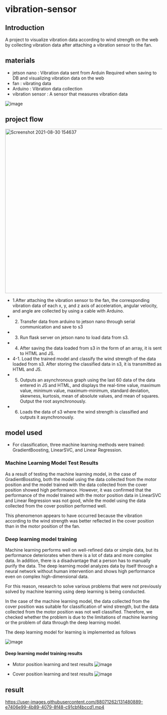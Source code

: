 # vibration-sensor
## Introduction
A project to visualize vibration data according to wind strength on the web by collecting vibration data after attaching a vibration sensor to the fan.

## materials
- jetson nano : Vibration data sent from Arduin Required when saving to DB and visualizing vibration data on the web
- fan : vibrating data
- Arduino : Vibration data collection
- vibration sensor : A sensor that measures vibration data

![image](https://user-images.githubusercontent.com/88071262/131477452-5436621a-5cca-4d7d-a388-6d89ba47f260.png)

## project flow
<img width="526" alt="Screenshot 2021-08-30 154637" src="https://user-images.githubusercontent.com/88071262/131465653-eeb6a920-981c-4139-a216-21f51125c516.png">


- 1.After attaching the vibration sensor to the fan, the corresponding vibration data of each x, y, and z axis of acceleration, angular velocity, and angle are collected by using a cable with Arduino.
- 2. Transfer data from arduino to jetson nano through serial communication and save to s3
- 3. Run flask server on jetson nano to load data from s3.
- 4. After saving the data loaded from s3 in the form of an array, it is sent to HTML and JS.
- 4-1. Load the trained model and classify the wind strength of the data loaded from s3. After storing the classified data in s3, it is transmitted as HTML and JS.
- 5. Outputs an asynchronous graph using the last 60 data of the data entered in JS and HTML, and displays the real-time value, maximum value, minimum value, maximum-minimum, standard deviation, skewness, kurtosis, mean of absolute values, and mean of squares. Output the root asynchronously.
- 6. Loads the data of s3 where the wind strength is classified and outputs it asynchronously.


## model used
- For classification, three machine learning methods were trained: GradientBoosting, LinearSVC, and Linear Regression.

### Machine Learning Model Test Results
As a result of testing the machine learning model, in the case of GradientBossting, both the model using the data collected from the motor position and the model trained with the data collected from the cover position showed high performance. However, it was confirmed that the performance of the model trained with the motor position data in LinearSVC and Linear Regression was not good, while the model using the data collected from the cover position performed well.

This phenomenon appears to have occurred because the vibration according to the wind strength was better reflected in the cover position than in the motor position of the fan.

### Deep learning model training
Machine learning performs well on well-refined data or simple data, but its performance deteriorates when there is a lot of data and more complex data. In addition, there is a disadvantage that a person has to manually purify the data. The deep learning model analyzes data by itself through a neural network without human intervention and shows high performance even on complex high-dimensional data.

For this reason, research to solve various problems that were not previously solved by machine learning using deep learning is being conducted.

In the case of the machine learning model, the data collected from the cover position was suitable for classification of wind strength, but the data collected from the motor position was not well classified. Therefore, we checked whether the problem is due to the limitations of machine learning or the problem of data through the deep learning model.

The deep learning model for learning is implemented as follows

![image](https://user-images.githubusercontent.com/88071262/131482632-a016bede-4b62-4219-98fa-a8d6a5fc8e75.png)

#### Deep learning model training results
- Motor position learning and test results
![image](https://user-images.githubusercontent.com/88071262/131482806-4cdcc574-65c7-4692-a2e0-f5b8b78b3e56.png)

- Cover position learning and test results
![image](https://user-images.githubusercontent.com/88071262/131482950-28f4f5ab-7a49-4030-8c8c-8df8f9c71eaa.png)



## result

https://user-images.githubusercontent.com/88071262/131480889-e7406e99-4b89-4079-8f48-c91cbf4bccd1.mp4


